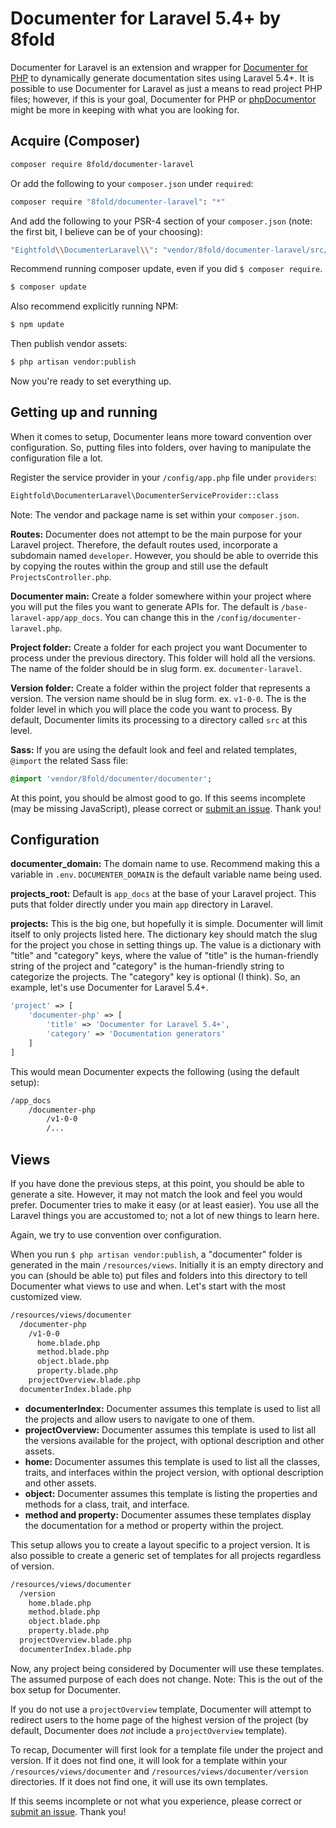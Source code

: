 # Documenter for Laravel 5.4+ by 8fold

Documenter for Laravel is an extension and wrapper for [Documenter for PHP](https://github.com/8fold/documenter-php) to dynamically generate documentation sites using Laravel 5.4+. It is possible to use Documenter for Laravel as just a means to read project PHP files; however, if this is your goal, Documenter for PHP or [phpDocumentor](https://www.phpdoc.org) might be more in keeping with what you are looking for.

## Acquire (Composer)

```bash
composer require 8fold/documenter-laravel
```

Or add the following to your `composer.json` under `required`:

```bash
composer require "8fold/documenter-laravel": "*"
```

And add the following to your PSR-4 section of your `composer.json` (note: the first bit, I believe can be of your choosing):

```bash
"Eightfold\\DocumenterLaravel\\": "vendor/8fold/documenter-laravel/src/",
```

Recommend running composer update, even if you did `$ composer require`.

```bash
$ composer update
```

Also recommend explicitly running NPM:

```bash
$ npm update
```

Then publish vendor assets:

```bash
$ php artisan vendor:publish
```

Now you're ready to set everything up.

## Getting up and running

When it comes to setup, Documenter leans more toward convention over configuration. So, putting files into folders, over having to manipulate the configuration file a lot.

Register the service provider in your `/config/app.php` file under `providers`:

```bash
Eightfold\DocumenterLaravel\DocumenterServiceProvider::class
```

Note: The vendor and package name is set within your `composer.json`.

**Routes:** Documenter does not attempt to be the main purpose for your Laravel project. Therefore, the default routes used, incorporate a subdomain named `developer`. However, you should be able to override this by copying the routes within the group and still use the default `ProjectsController.php`.

**Documenter main:** Create a folder somewhere within your project where you will put the files you want to generate APIs for. The default is `/base-laravel-app/app_docs`. You can change this in the `/config/documenter-laravel.php`.

**Project folder:** Create a folder for each project you want Documenter to process under the previous directory. This folder will hold all the versions. The name of the folder should be in slug form. ex. `documenter-laravel`.

**Version folder:** Create a folder within the project folder that represents a version. The version name should be in slug form. ex. `v1-0-0`. The is the folder level in which you will place the code you want to process. By default, Documenter limits its processing to a directory called `src` at this level.

**Sass:** If you are using the default look and feel and related templates, `@import` the related Sass file:

```sass
@import 'vendor/8fold/documenter/documenter';
```

At this point, you should be almost good to go. If this seems incomplete (may be missing JavaScript), please correct or [submit an issue](https://github.com/8fold/documenter-php/issues). Thank you!

## Configuration

**documenter_domain:** The domain name to use. Recommend making this a variable in `.env`. `DOCUMENTER_DOMAIN` is the default variable name being used.

**projects_root:** Default is `app_docs` at the base of your Laravel project. This puts that folder directly under you main `app` directory in Laravel.

**projects:** This is the big one, but hopefully it is simple. Documenter will limit itself to only projects listed here. The dictionary key should match the slug for the project you chose in setting things up. The value is a dictionary with "title" and "category" keys, where the value of "title" is the human-friendly string of the project and "category" is the human-friendly string to categorize the projects. The "category" key is optional (I think). So, an example, let's use Documenter for Laravel 5.4+.

```php
'project' => [
    'documenter-php' => [
        'title' => 'Documenter for Laravel 5.4+',
        'category' => 'Documentation generators'
    ]
]
```

This would mean Documenter expects the following (using the default setup):

```bash
/app_docs
    /documenter-php
        /v1-0-0
        /...
```

## Views

If you have done the previous steps, at this point, you should be able to generate a site. However, it may not match the look and feel you would prefer. Documenter tries to make it easy (or at least easier). You use all the Laravel things you are accustomed to; not a lot of new things to learn here.

Again, we try to use convention over configuration.

When you run `$ php artisan vendor:publish`, a "documenter" folder is generated in the main `/resources/views`. Initially it is an empty directory and you can (should be able to) put files and folders into this directory to tell Documenter what views to use and when. Let's start with the most customized view.

```bash
/resources/views/documenter
  /documenter-php
    /v1-0-0
      home.blade.php
      method.blade.php
      object.blade.php
      property.blade.php
    projectOverview.blade.php
  documenterIndex.blade.php
```

- **documenterIndex:** Documenter assumes this template is used to list all the projects and allow users to navigate to one of them.
- **projectOverview:** Documenter assumes this template is used to list all the versions available for the project, with optional description and other assets.
- **home:** Documenter assumes this template is used to list all the classes, traits, and interfaces within the project version, with optional description and other assets.
- **object:** Documenter assumes this template is listing the properties and methods for a class, trait, and interface.
- **method and property:** Documenter assumes these templates display the documentation for a method or property within the project.

This setup allows you to create a layout specific to a project version. It is also possible to create a generic set of templates for all projects regardless of version.

```bash
/resources/views/documenter
  /version
    home.blade.php
    method.blade.php
    object.blade.php
    property.blade.php
  projectOverview.blade.php
  documenterIndex.blade.php
```

Now, any project being considered by Documenter will use these templates. The assumed purpose of each does not change. Note: This is the out of the box setup for Documenter.

If you do not use a `projectOverview` template, Documenter will attempt to redirect users to the home page of the highest version of the project (by default, Documenter does *not* include a `projectOverview` template).

To recap, Documenter will first look for a template file under the project and version. If it does not find one, it will look for a template within your `/resources/views/documenter` and `/resources/views/documenter/version` directories. If it does not find one, it will use its own templates.

If this seems incomplete or not what you experience, please correct or [submit an issue](https://github.com/8fold/documenter-php/issues). Thank you!
